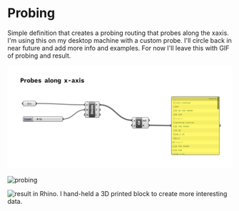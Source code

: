 # Probing 

Simple definition that creates a probing routing that probes along the xaxis. I'm using this on my desktop machine with a custom probe. I'll circle back in near future and add more info and examples. For now I'll leave this with GIF of probing and result. 


![def](img/definition.png)

![probing](img/probe.gif)

![result in Rhino. I hand-held a 3D printed block to create more interesting data.](img/probe_result.gif)
